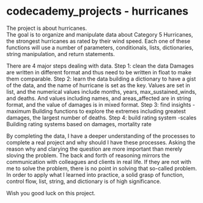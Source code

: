 # codecademy_projects - hurricanes
The project is about hurricanes.  
The goal is to organize and manipulate data about Category 5 Hurricanes, the strongest hurricanes as rated by their wind speed. 
Each one of these functions will use a number of parameters, conditionals, lists, dictionaries, string manipulation, and return statements.

There are 4 major steps dealing with data.
Step 1: clean the data
Damages are written in different format and thus need to be written in float to make them comparable. 
Step 2: learn the data
building a dictionary to have a gist of the data, and the name of hurricane is set as the key.
Values are set in list, and the numerical values include months, years, max_sustained_winds, and deaths. 
And values including names, and areas_affected are in string format, and the value of damages is in mixed format.
Step 3: find insights - maximum
Building functions to explore the extremes including greatest damages, the largest number of deaths.
Step 4: build rating system -scales
Building rating systems based on damages, mortality rate 

By completing the data, I have a deeper understanding of the processes to complete a real project and why should I have these processes.
Asking the reason why and clarying the question are more important than merely sloving the problem. The back and forth of reasoning mirrors the communication with 
colleagues and clients in real life. If they are not with me to solve the problem, there is no point in solving that so-called problem.
In order to apply what I learned into practice, a solid grasp of function, control flow, list, string, and dictionary is of high significance.

Wish you good luck on this project.






